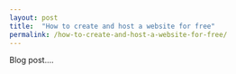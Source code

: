 ```yaml
---
layout: post
title:  "How to create and host a website for free"
permalink: /how-to-create-and-host-a-website-for-free/
---
```

Blog post....
